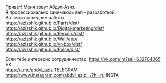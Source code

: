 Привет! Меня зовут Абдул-Азиз. <br>
Я профессионально занимаюсь веб - разработкой. <br>
Вот мои последние работы <br>
https://azizshik.github.io/Parts/dist/<br>
https://azizshik.github.io/Digital-marketing/dist/<br>
https://azizshik.github.io/Repairs/dist/<br>
https://azizshik.github.io/Wall/app/<br>
https://azizshik.github.io/vr-box/dist/<br>
https://azizshik.github.io/Pulse/dist/<br>


Если тебе интересно сотрудничество:
https://vk.com/im?sel=632704065 VK<br>
https://t.me/abdyl_aziz TELEGRAM<br>
https://www.instagram.com/abdyl_aziz__/?hl=ru INSTA<br>
